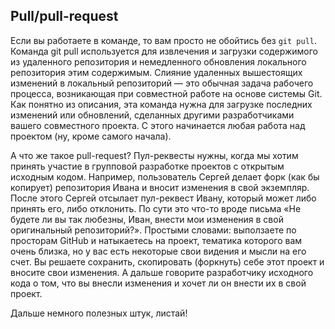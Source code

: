## Pull/pull-request

Если вы работаете в команде, то вам просто не обойтись без `git pull`.
Команда git pull используется для извлечения и загрузки содержимого из удаленного репозитория и немедленного обновления локального репозитория этим содержимым. Слияние удаленных вышестоящих изменений в локальный репозиторий — это обычная задача рабочего процесса, возникающая при совместной работе на основе системы Git. Как понятно из описания, эта команда нужна для загрузке последних изменений или обновлений, сделанных другими разработчиками вашего совместного проекта. С этого начинается любая работа над проектом (ну, кроме самого начала).

А что же такое pull-request?
Пул-реквесты нужны, когда мы хотим принять участие в групповой разработке проектов с открытым исходным кодом.
Например, пользователь Сергей делает форк (как бы копирует) репозитория Ивана и вносит изменения в свой экземпляр. После этого Сергей отсылает пул-реквест Ивану, который может либо принять его, либо отклонить. По сути это что-то вроде письма «Не будете ли вы так любезны, Иван, внести мои изменения в свой оригинальный репозиторий?».
Простыми словами: выползаете по просторам GitHub и натыкаетесь на проект, тематика которого вам очень близка, но у вас есть некоторые свои видения и мысли на его счет. Вы решаете сохранить, скопировать (форкнуть) себе этот проект и вносите свои изменения. А дальше говорите разработчику исходного кода о том, что вы внесли изменения и хочет ли он внести их в свой проект.

Дальше немного полезных штук, листай!
